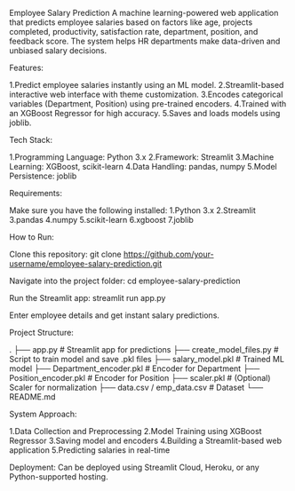 Employee Salary Prediction
A machine learning-powered web application that predicts employee salaries based on factors like age, projects completed, productivity, satisfaction rate, department, position, and feedback score. The system helps HR departments make data-driven and unbiased salary decisions.

Features:

1.Predict employee salaries instantly using an ML model.
2.Streamlit-based interactive web interface with theme customization.
3.Encodes categorical variables (Department, Position) using pre-trained encoders.
4.Trained with an XGBoost Regressor for high accuracy.
5.Saves and loads models using joblib.

Tech Stack:

1.Programming Language: Python 3.x
2.Framework: Streamlit
3.Machine Learning: XGBoost, scikit-learn
4.Data Handling: pandas, numpy
5.Model Persistence: joblib

Requirements:

 Make sure you have the following installed:
1.Python 3.x
2.Streamlit
3.pandas
4.numpy
5.scikit-learn
6.xgboost
7.joblib

How to Run:

Clone this repository:
git clone https://github.com/your-username/employee-salary-prediction.git

Navigate into the project folder:
cd employee-salary-prediction

Run the Streamlit app:
streamlit run app.py

Enter employee details and get instant salary predictions.

Project Structure:

.
├── app.py                   # Streamlit app for predictions
├── create_model_files.py    # Script to train model and save .pkl files
├── salary_model.pkl         # Trained ML model
├── Department_encoder.pkl   # Encoder for Department
├── Position_encoder.pkl     # Encoder for Position
├── scaler.pkl               # (Optional) Scaler for normalization
├── data.csv / emp_data.csv  # Dataset
└── README.md

System Approach:

1.Data Collection and Preprocessing
2.Model Training using XGBoost Regressor
3.Saving model and encoders
4.Building a Streamlit-based web application
5.Predicting salaries in real-time

Deployment:
Can be deployed using Streamlit Cloud, Heroku, or any Python-supported hosting.

